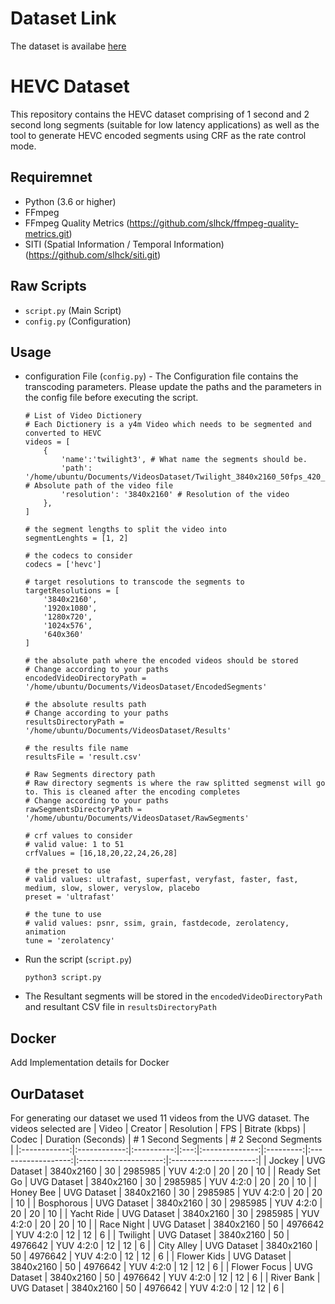 # Dataset Link
The dataset is availabe [here](https://drive.google.com/drive/folders/1PHBWy-Gq66OZd73e3L_SJMP9gwgupM24?usp=sharing)

# HEVC Dataset
This repository contains the HEVC dataset comprising of 1 second and 2 second long segments (suitable for low latency applications) as well as the tool to generate HEVC encoded segments using CRF as the rate control mode. 

## Requiremnet
- Python (3.6 or higher)
- FFmpeg 
- FFmpeg Quality Metrics (https://github.com/slhck/ffmpeg-quality-metrics.git)
- SITI (Spatial Information / Temporal Information) (https://github.com/slhck/siti.git)

## Raw Scripts
- `script.py` (Main Script)
- `config.py` (Configuration)

## Usage
- configuration File (`config.py`) - The Configuration file contains the transcoding parameters. Please update the paths and the parameters in the config file before executing the script. 
    ```
    # List of Video Dictionery 
    # Each Dictionery is a y4m Video which needs to be segmented and converted to HEVC 
    videos = [
        {
            'name':'twilight3', # What name the segments should be.
            'path': '/home/ubuntu/Documents/VideosDataset/Twilight_3840x2160_50fps_420_8bit_YUV_RAW/Twilight_3840x2160_50fps_8bit.y4m', # Absolute path of the video file
            'resolution': '3840x2160' # Resolution of the video
        },
    ]

    # the segment lengths to split the video into
    segmentLenghts = [1, 2]

    # the codecs to consider  
    codecs = ['hevc']

    # target resolutions to transcode the segments to 
    targetResolutions = [
        '3840x2160',
        '1920x1080',
        '1280x720',
        '1024x576',
        '640x360'
    ]

    # the absolute path where the encoded videos should be stored
    # Change according to your paths
    encodedVideoDirectoryPath = '/home/ubuntu/Documents/VideosDataset/EncodedSegments'

    # the absolute results path 
    # Change according to your paths
    resultsDirectoryPath = '/home/ubuntu/Documents/VideosDataset/Results'

    # the results file name
    resultsFile = 'result.csv'

    # Raw Segments directory path 
    # Raw directory segments is where the raw splitted segmenst will go to. This is cleaned after the encoding completes
    # Change according to your paths
    rawSegmentsDirectoryPath = '/home/ubuntu/Documents/VideosDataset/RawSegments'

    # crf values to consider 
    # valid value: 1 to 51 
    crfValues = [16,18,20,22,24,26,28]

    # the preset to use
    # valid values: ultrafast, superfast, veryfast, faster, fast, medium, slow, slower, veryslow, placebo
    preset = 'ultrafast'

    # the tune to use
    # valid values: psnr, ssim, grain, fastdecode, zerolatency, animation
    tune = 'zerolatency'
    ```
- Run the script (`script.py`)
    ```
    python3 script.py
    ```
- The Resultant segments will be stored in the `encodedVideoDirectoryPath` and resultant CSV file in `resultsDirectoryPath`

## Docker 
Add Implementation details for Docker

## OurDataset
For generating our dataset we used 11 videos from the UVG dataset. The videos selected are
|     Video    |    Creator   | Resolution | FPS | Bitrate (kbps) |   Codec   | Duration (Seconds) | # 1 Second  Segments  | # 2 Second  Segments  |
|:------------:|:------------:|:----------:|:---:|:--------------:|:---------:|:------------------:|:---------------------:|:---------------------:|
|    Jockey    | UVG Dataset  |  3840x2160 |  30 |     2985985    | YUV 4:2:0 |         20         |           20          |           10          |
| Ready Set Go | UVG Dataset  |  3840x2160 |  30 |     2985985    | YUV 4:2:0 |         20         |           20          |           10          |
|   Honey Bee  | UVG Dataset  |  3840x2160 |  30 |     2985985    | YUV 4:2:0 |         20         |           20          |           10          |
|  Bosphorous  | UVG Dataset  |  3840x2160 |  30 |     2985985    | YUV 4:2:0 |         20         |           20          |           10          |
|  Yacht Ride  | UVG Dataset  |  3840x2160 |  30 |     2985985    | YUV 4:2:0 |         20         |           20          |           10          |
|  Race Night  | UVG Dataset  |  3840x2160 |  50 |     4976642    | YUV 4:2:0 |         12         |           12          |           6           |
|   Twilight   | UVG Dataset  |  3840x2160 |  50 |     4976642    | YUV 4:2:0 |         12         |           12          |           6           |
|  City Alley  | UVG Dataset  |  3840x2160 |  50 |     4976642    | YUV 4:2:0 |         12         |           12          |           6           |
|  Flower Kids | UVG Dataset  |  3840x2160 |  50 |     4976642    | YUV 4:2:0 |         12         |           12          |           6           |
| Flower Focus | UVG Dataset  |  3840x2160 |  50 |     4976642    | YUV 4:2:0 |         12         |           12          |           6           |
| River Bank   | UVG Dataset  |  3840x2160 |  50 |     4976642    | YUV 4:2:0 |         12         |           12          |           6           |
